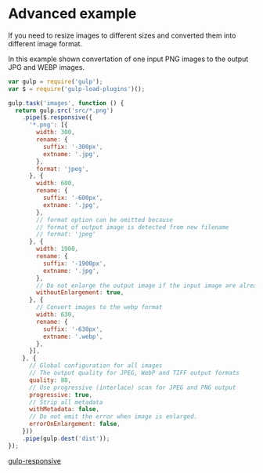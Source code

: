 # Advanced example

If you need to resize images to different sizes and converted them into different image format.

In this example shown convertation of one input PNG images to the output JPG and WEBP images.

```js
var gulp = require('gulp');
var $ = require('gulp-load-plugins')();

gulp.task('images', function () {
  return gulp.src('src/*.png')
    .pipe($.responsive({
      '*.png': [{
        width: 300,
        rename: {
          suffix: '-300px',
          extname: '.jpg',
        },
        format: 'jpeg',
      }, {
        width: 600,
        rename: {
          suffix: '-600px',
          extname: '.jpg',
        },
        // format option can be omitted because
        // format of output image is detected from new filename
        // format: 'jpeg'
      }, {
        width: 1900,
        rename: {
          suffix: '-1900px',
          extname: '.jpg',
        },
        // Do not enlarge the output image if the input image are already less than the required dimensions.
        withoutEnlargement: true,
      }, {
        // Convert images to the webp format
        width: 630,
        rename: {
          suffix: '-630px',
          extname: '.webp',
        },
      }],
    }, {
      // Global configuration for all images
      // The output quality for JPEG, WebP and TIFF output formats
      quality: 80,
      // Use progressive (interlace) scan for JPEG and PNG output
      progressive: true,
      // Strip all metadata
      withMetadata: false,
      // Do not emit the error when image is enlarged.
      errorOnEnlargement: false,
    }))
    .pipe(gulp.dest('dist'));
});
```

[gulp-responsive](https://www.npmjs.com/package/gulp-responsive)
